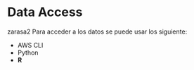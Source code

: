 # Data Access

zarasa2
Para acceder a los datos se puede usar los siguiente:

* AWS CLI
* Python
* **R**

